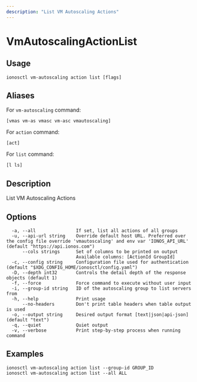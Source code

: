 ```yaml
---
description: "List VM Autoscaling Actions"
---
```


# VmAutoscalingActionList

## Usage

```text
ionosctl vm-autoscaling action list [flags]
```

## Aliases

For `vm-autoscaling` command:

```text
[vmas vm-as vmasc vm-asc vmautoscaling]
```

For `action` command:

```text
[act]
```

For `list` command:

```text
[l ls]
```

## Description

List VM Autoscaling Actions

## Options

```text
  -a, --all               If set, list all actions of all groups
  -u, --api-url string    Override default host URL. Preferred over the config file override 'vmautoscaling' and env var 'IONOS_API_URL' (default "https://api.ionos.com")
      --cols strings      Set of columns to be printed on output 
                          Available columns: [ActionId GroupId]
  -c, --config string     Configuration file used for authentication (default "$XDG_CONFIG_HOME/ionosctl/config.yaml")
  -D, --depth int32       Controls the detail depth of the response objects (default 1)
  -f, --force             Force command to execute without user input
  -i, --group-id string   ID of the autoscaling group to list servers from
  -h, --help              Print usage
      --no-headers        Don't print table headers when table output is used
  -o, --output string     Desired output format [text|json|api-json] (default "text")
  -q, --quiet             Quiet output
  -v, --verbose           Print step-by-step process when running command
```

## Examples

```text
ionosctl vm-autoscaling action list --group-id GROUP_ID
ionosctl vm-autoscaling action list --all ALL
```

